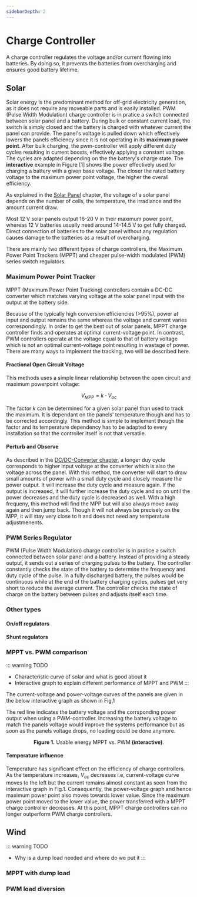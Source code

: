 ```yaml
---
sidebarDepth: 2
---
```


# Charge Controller

A charge controller regulates the voltage and/or current flowing into batteries. By doing so, it prevents the batteries from overcharging and ensures good battery lifetime.

## Solar

Solar energy is the predominant method for off-grid electricity generation, as it does not require any moveable parts and is easily installed.
PWM (Pulse Width Modulation) charge controller is in pratice a switch connected between solar panel and a battery. During bulk or constant current load, the switch is simply closed and the battery is charged with whatever current the panel can provide. The panel's voltage is pulled down which effectively lowers the panels efficiency since it is not operating in its **maximum power point**. After bulk charging, the pwm-controller will apply different duty cycles resulting in current boosts, effectively applying a constant voltage. The cycles are adapted depending on the the battery's charge state. The **interactive** example in Figure [1] shows the power effectively used for charging a battery with a given base voltage. The closer the rated battery voltage to the maximum power point voltage, the higher the overall efficiency.

As explained in the [Solar Panel](solar_panel.md) chapter, the voltage of a solar panel depends on the number of cells, the temperature, the irradiance and the amount current draw.

Most 12 V solar panels output 16-20 V in their maximum power point, whereas 12 V batteries usually need around 14-14.5 V to get fully charged. Direct connection of batteries to the solar panel without any regulation causes damage to the batteries as a result of overcharging.

There are mainly two different types of charge controllers, the Maximum Power Point Trackers (MPPT) and cheaper pulse-width modulated (PWM) series switch regulators.

### Maximum Power Point Tracker

<fig-caption src="system/mppt-charge-controller.svg" caption="MPPT charge controller" num="1" />

MPPT (Maximum Power Point Tracking) controllers contain a DC-DC converter which matches varying voltage at the solar panel input with the output at the battery side.

Because of the typically high conversion efficiencies (>95%), power at input and output remains the same whereas the voltage and current varies correspondingly. In order to get the best out of solar panels, MPPT charge controller finds and operates at optimal current-voltage point. In contrast, PWM controllers operate at the voltage equal to that of battery voltage which is not an optimal current-voltage point resulting in wastage of power. There are many ways to implement the tracking, two will be described here.

#### Fractional Open Circuit Voltage

This methods uses a simple linear relationship between the open circuit and maximum powerpoint voltage:

$$V_{MPP} = k \cdot V_{oc}$$

The factor $k$ can be determined for a given solar panel than used to track the maximum. It is dependant on the panels' temperature though and has to be corrected accordingly. This method is simple to implement though the factor and its temperature dependency has to be adapted to every installation so that the controller itself is not that versatile.

#### Perturb and Observe

As described in the [DC/DC-Converter chapter](../development/dcdc_converter), a longer duy cycle corresponds to higher input voltage at the converter which is also the voltage across the panel. With this method, the converter will start to draw small amounts of power with a small duty cycle and closely measure the power output. It will increase the duty cycle and measure again. If the output is increased, it will further increase the duty cycle and so on until the power decreases and the duty cycle is decreased as well. With a high frequeny, this method will find the MPP but will also always move away again and then jump back. Though it will not always be precisely on the MPP, it will stay very close to it and does not need any temperature adjustmenents.

### PWM Series Regulator

<fig-caption src="system/pwm-charge-controller.svg" caption="PWM charge controller" num="2" />

PWM (Pulse Width Modulation) charge controller is in pratice a switch connected between solar panel and a battery. Instead of providing a steady output, it sends out a series of charging pulses to the battery. The controller constantly checks the state of the battery to determine the frequency and duty cycle of the pulse. In a fully discharged battery, the pulses would be continuous while at the end of the battery charging cycles, pulses get very short to reduce the average current. The controller checks the state of charge on the battery between pulses and adjusts itself each time.

### Other types

#### On/off regulators

#### Shunt regulators

### MPPT vs. PWM comparison

::: warning TODO
- Characteristic curve of solar and what is good about it
- Interactive graph to explain different performance of MPPT and PWM
:::

The current-voltage and power-voltage curves of the panels are given in the below interactive graph as shown in Fig.1

The red line indicates the battery voltage and the corrsponding power output when using a PWM-controller. Increasing the battery voltage to match the panels voltage would improve the systems performance but as soon as the panels voltage drops, no loading could be done anymore.

<charge-controller-curve/>

<figure>
<center>
    <figcaption><b>Figure 1.</b> Usable energy MPPT vs. PWM <b>(interactive)</b>.</figcaption>
</center>
</figure>

#### Temperature influence

Temperature has significant effect on the efficiency of charge controllers. As the temperature increases, $V_{oc}$ decreases i.e, current-voltage curve moves to the left but the current remains almost constant as seen from the interactive graph in Fig.1. Consequently, the power-voltage graph and hence maximum power point also moves towards lower value.
Since the maximum power point moved to the lower value, the power transferred with a MPPT charge controller decreases. At this point, MPPT charge controllers can no longer outperform PWM charge controllers.

## Wind

::: warning TODO
- Why is a dump load needed and where do we put it
:::

### MPPT with dump load

<fig-caption src="system/wind-mppt-charge-controller.svg" caption="Wind MPPT charge controller" num="3" />

### PWM load diversion
